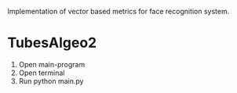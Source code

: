 Implementation of vector based metrics for face recognition system.

# TubesAlgeo2

1. Open main-program
2. Open terminal
3. Run 
   python main.py
